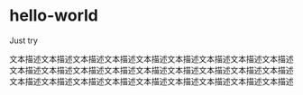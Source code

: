 # hello-world
Just try


文本描述文本描述文本描述文本描述文本描述文本描述文本描述文本描述文本描述文本描述文本描述文本描述文本描述文本描述文本描述文本描述文本描述文本描述文本描述文本描述文本描述文本描述文本描述文本描述文本描述文本描述文本描述
